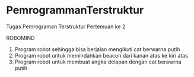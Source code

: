 # PemrogrammanTerstruktur
Tugas Pemrograman Terstruktur Pertemuan ke 2

ROBOMIND
1. Program robot sehingga bisa berjalan mengikuti cat berwarna putih
2. Program robot untuk memindahkan beacon dari kanan atas ke kiri atas
3. Program robot untuk membuat angka delapan dengan cat berawrna putih
